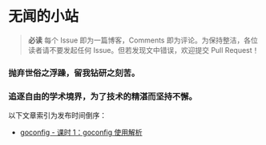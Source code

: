 # 无闻的小站

>**必读** 每个 Issue 即为一篇博客，Comments 即为评论。为保持整洁，各位读者请不要发起任何 Issue。但若发现文中错误，欢迎提交 Pull Request！

### 抛弃世俗之浮躁，留我钻研之刻苦。

### 追逐自由的学术境界，为了技术的精湛而坚持不懈。

以下文章索引为发布时间倒序：

- [goconfig - 课时 1：goconfig 使用解析](https://github.com/Unknwon/blogposts_ZH/issues/1)
